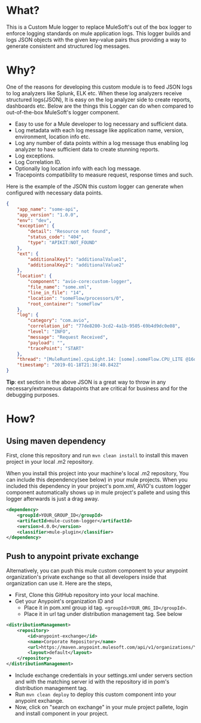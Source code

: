 # What?
This is a Custom Mule logger to replace MuleSoft's out of the box logger to enforce logging standards on mule application logs. This logger builds and logs JSON objects with the given key-value pairs thus providing a way to generate consistent and structured log messages.

# Why?
One of the reasons for developing this custom module is to feed JSON logs to log analyzers like Splunk, ELK etc. When these log analyzers receive structured logs(JSON), It is easy on the log analyzer side to create reports, dashboards etc. Below are the things this Logger can do when compared to out-of-the-box MuleSoft's logger component.

* Easy to use for a Mule developer to log necessary and sufficient data.
* Log metadata with each log message like application name, version, environment, location info etc.
* Log any number of data points within a log message thus enabling log analyzer to have sufficient data to create stunning reports.
* Log exceptions.
* Log Correlation ID.
* Optionally log location info with each log message.
* Tracepoints compatibility to measure request, response times and such.

Here is the example of the JSON this custom logger can generate when configured with necessary data points.
```json
{
    "app_name": "some-api",
    "app_version": "1.0.0",
    "env": "dev",
    "exception": {
        "detail": "Resource not found",
        "status_code": "404",
        "type": "APIKIT:NOT_FOUND"
    },
    "ext": {
        "additionalKey1": "additionalValue1",
        "additionalKey2": "additionalValue2"
    },
    "location": {
        "component": "avio-core:custom-logger",
        "file_name": "some.xml",
        "line_in_file": "14",
        "location": "someFlow/processors/0",
        "root_container": "someFlow"
    },
    "log": {
        "category": "com.avio",
        "correlation_id": "77de8200-3cd2-4a1b-9505-69b4d9dc0e08",
        "level": "INFO",
        "message": "Request Received",
        "payload": "",
        "tracePoint": "START"
    },
    "thread": "[MuleRuntime].cpuLight.14: [some].someFlow.CPU_LITE @16d0beeb",
    "timestamp": "2019-01-18T21:38:40.842Z"
}
```

**Tip**: ext section in the above JSON is a great way to throw in any necessary/extraneous datapoints that are critical for business and for the debugging purposes.

# How?

## Using maven dependency
First, clone this repository and run ```mvn clean install``` to install this maven project in your local .m2 repository.


When you install this project into your machine's local .m2 repository, You can include this dependency(see below) in your mule projects. When you included this dependency in your project's pom.xml, AVIO's custom logger component automatically shows up in mule project's pallete and using this logger afterwards is just a drag away.

```xml
<dependency>
    <groupId>YOUR_GROUP_ID</groupId>
    <artifactId>mule-custom-logger</artifactId>
    <version>4.0.0</version>
    <classifier>mule-plugin</classifier>
</dependency>
```

## Push to anypoint private exchange
Alternatively, you can push this mule custom component to your anypoint organization's private exchange so that all developers inside that organization can use it. Here are the steps,

* First, Clone this GitHub repository into your local machine.
* Get your Anypoint's organization ID and
	* Place it in pom.xml group id tag. ```<groupId>YOUR_ORG_ID</groupId>```.
	* Place it in url tag under distribution management tag. See below

```xml
<distributionManagement>
	<repository>
		<id>anypoint-exchange</id>
		<name>Corporate Repository</name>
		<url>https://maven.anypoint.mulesoft.com/api/v1/organizations/YOUR_ORG_ID/maven</url>
		<layout>default</layout>
	</repository>
</distributionManagement>
```

* Include exchange credentials in your settings.xml under servers section and with the matching server id with the repository id in pom's distribution management tag.
* Run ```mvn clean deploy``` to deploy this custom component into your anypoint exchange.
* Now, click on "search on exchange" in your mule project pallete, login and install component in your project.